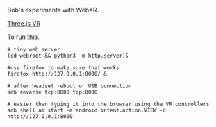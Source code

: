 Bob's experiments with WebXR.

[Three.js VR](https://threejs.org/docs/#manual/en/introduction/How-to-create-VR-content)

To run this.

```
# tiny web server
(cd webroot && python3 -m http.server)& 

#use firefox to make sure that works
firefox http://127.0.0.1:8000/ & 

# after headset reboot or USB connection
adb reverse tcp:8000 tcp:8000 

# easier than typing it into the browser using the VR controllers
adb shell am start -a android.intent.action.VIEW -d http://127.0.0.1:8000 
```
